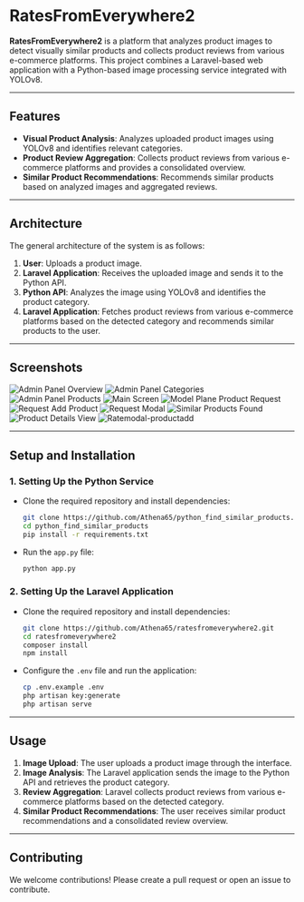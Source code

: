 # **RatesFromEverywhere2**

**RatesFromEverywhere2** is a platform that analyzes product images to detect visually similar products and collects product reviews from various e-commerce platforms. This project combines a Laravel-based web application with a Python-based image processing service integrated with YOLOv8.

---

## **Features**

- **Visual Product Analysis**: Analyzes uploaded product images using YOLOv8 and identifies relevant categories.
- **Product Review Aggregation**: Collects product reviews from various e-commerce platforms and provides a consolidated overview.
- **Similar Product Recommendations**: Recommends similar products based on analyzed images and aggregated reviews.

---

## **Architecture**

The general architecture of the system is as follows:

1. **User**: Uploads a product image.
2. **Laravel Application**: Receives the uploaded image and sends it to the Python API.
3. **Python API**: Analyzes the image using YOLOv8 and identifies the product category.
4. **Laravel Application**: Fetches product reviews from various e-commerce platforms based on the detected category and recommends similar products to the user.

---

## **Screenshots**
![Admin Panel Overview](https://github.com/user-attachments/assets/84e6996e-3a56-4d08-a7c0-9a329d4a3d99)
![Admin Panel Categories](https://github.com/user-attachments/assets/aa8cac3b-cdc5-49b5-97da-b9ab3d60a468)
![Admin Panel Products](https://github.com/user-attachments/assets/3afbb37f-b3e2-4886-a4c9-5080801f0612)
![Main Screen](https://github.com/user-attachments/assets/01dc0c3d-7107-4df2-98c4-cd6483ba2d23)
![Model Plane Product Request](https://github.com/user-attachments/assets/7c34873f-a49d-4899-89f5-49ba31272f5d)
![Request Add Product](https://github.com/user-attachments/assets/23d043f8-ffdb-4c97-93eb-6ff52f72cc84)
![Request Modal](https://github.com/user-attachments/assets/37d53ba0-94c4-4fbf-8577-472142ad36c7)
![Similar Products Found](https://github.com/user-attachments/assets/7178fe3f-716b-41da-8955-bb78912e1cf3)
![Product Details View](https://github.com/user-attachments/assets/18b26542-79fc-4cc9-b049-8f4157be6e79)
![Ratemodal-productadd](https://github.com/user-attachments/assets/615a93ec-431c-444c-850e-83a83b9ec6a5)

---

## **Setup and Installation**

### **1. Setting Up the Python Service**

- Clone the required repository and install dependencies:

  ```bash
  git clone https://github.com/Athena65/python_find_similar_products.git
  cd python_find_similar_products
  pip install -r requirements.txt
  ```

- Run the `app.py` file:

  ```bash
  python app.py
  ```

### **2. Setting Up the Laravel Application**

- Clone the required repository and install dependencies:

  ```bash
  git clone https://github.com/Athena65/ratesfromeverywhere2.git
  cd ratesfromeverywhere2
  composer install
  npm install
  ```

- Configure the `.env` file and run the application:

  ```bash
  cp .env.example .env
  php artisan key:generate
  php artisan serve
  ```

---

## **Usage**

1. **Image Upload**: The user uploads a product image through the interface.
2. **Image Analysis**: The Laravel application sends the image to the Python API and retrieves the product category.
3. **Review Aggregation**: Laravel collects product reviews from various e-commerce platforms based on the detected category.
4. **Similar Product Recommendations**: The user receives similar product recommendations and a consolidated review overview.

---

## **Contributing**

We welcome contributions! Please create a pull request or open an issue to contribute.
